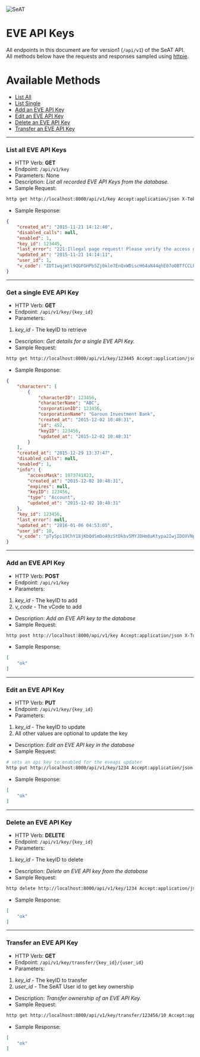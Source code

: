![SeAT](http://i.imgur.com/aPPOxSK.png)

# EVE API Keys

All endpoints in this document are for version1 (`/api/v1`) of the SeAT API.  
All methods below have the requests and responses sampled using [httpie](https://github.com/jkbrzt/httpie).

# Available Methods
* [List All](#list-all-eve-api-keys)
* [List Single](#get-a-single-eve-api-key)
* [Add an EVE API Key](#add-an-eve-api-key)
* [Edit an EVE API Key](#edit-an-eve-api-key)
* [Delete an EVE API Key](#delete-an-eve-api-key)
* [Transfer an EVE API Key](#transfer-an-eve-api-key)

***

### List all EVE API Keys
 * HTTP Verb: **GET**
 * Endpoint: `/api/v1/key`
 * Parameters: None
 * Description: *List all recorded EVE API Keys from the database.*
 * Sample Request:
```bash
http get http://localhost:8000/api/v1/key Accept:application/json X-Token:123456
```
 * Sample Response:
```json
{
    "created_at": "2015-11-21 14:12:40",
    "disabled_calls": null,
    "enabled": 1,
    "key_id": 123445,
    "last_error": "221:Illegal page request! Please verify the access granted by the key you are using!",
    "updated_at": "2015-11-21 14:14:11",
    "user_id": 1,
    "v_code": "IDT1wqjWtl9QGFGHPb5Zj0kle7EnQxWDiscH64aN44qhE07oOBTfCCLFmc3uj2Hf"
}
```

***

### Get a single EVE API Key
 * HTTP Verb: **GET**
 * Endpoint: `/api/v1/key/{key_id}`
 * Parameters:
  1. *key_id* - The keyID to retrieve
 * Description: *Get details for a single EVE API Key.*
 * Sample Request:
```bash
http get http://localhost:8000/api/v1/key/123445 Accept:application/json X-Token:123456
```
 * Sample Response:
```json
{
    "characters": [
        {
            "characterID": 123456,
            "characterName": "ABC",
            "corporationID": 123456,
            "corporationName": "Garoun Investment Bank",
            "created_at": "2015-12-02 10:48:31",
            "id": 452,
            "keyID": 123456,
            "updated_at": "2015-12-02 10:48:31"
        }
    ],
    "created_at": "2015-12-29 13:37:47",
    "disabled_calls": null,
    "enabled": 1,
    "info": {
        "accessMask": 1073741823,
        "created_at": "2015-12-02 10:48:31",
        "expires": null,
        "keyID": 123456,
        "type": "Account",
        "updated_at": "2015-12-02 10:48:31"
    },
    "key_id": 123456,
    "last_error": null,
    "updated_at": "2016-01-06 04:53:05",
    "user_id": 10,
    "v_code": "pTySpi19ChY18jKbQdSmDoA9zStDkbv5MYJDHm0aKtypa2IwjIDOXVNp9tfSFPfu"
}
```

***

### Add an EVE API Key
 * HTTP Verb: **POST**
 * Endpoint: `/api/v1/key`
 * Parameters:
  1. *key_id* - The keyID to add
  2. *v_code* - The vCode to add
 * Description: *Add an EVE API key to the database*
 * Sample Request:
```bash
http post http://localhost:8000/api/v1/key Accept:application/json X-Token:123456 key_id=123 v_code=JYKyPvIv75PN58UWcRcPHrtYKb4ySThFBk3n2qN4eaYGgCr1mrJbOwvQfHqNnf5k
```
 * Sample Response:
```json
[
    "ok"
]
```

***

### Edit an EVE API Key
 * HTTP Verb: **PUT**
 * Endpoint: `/api/v1/key/{key_id}`
 * Parameters:
  1. *key_id* - The keyID to update
  2. All other values are optional to update the key
 * Description: *Edit an EVE API key in the database*
 * Sample Request:
```bash
# sets an api key to enabled for the eveapi updater
http put http://localhost:8000/api/v1/key/1234 Accept:application/json X-Token:123456 enabled=1
```
 * Sample Response:
```json
[
    "ok"
]
```

***

### Delete an EVE API Key
 * HTTP Verb: **DELETE**
 * Endpoint: `/api/v1/key/{key_id}`
 * Parameters:
  1. *key_id* - The keyID to delete
 * Description: *Delete an EVE API key from the database*
 * Sample Request:
```bash
http delete http://localhost:8000/api/v1/key/1234 Accept:application/json X-Token:123456
```
 * Sample Response:
```json
[
    "ok"
]
```

***

### Transfer an EVE API Key
 * HTTP Verb: **GET**
 * Endpoint: `/api/v1/key/transfer/{key_id}/{user_id}`
 * Parameters:
  1. *key_id* - The keyID to transfer
  2. *user_id* - The SeAT User id to get key ownership
 * Description: *Transfer ownership of an EVE API Key.*
 * Sample Request:
```bash
http get http://localhost:8000/api/v1/key/transfer/123456/10 Accept:application/json X-Token:123456
```
 * Sample Response:
```json
[
    "ok"
]
```
